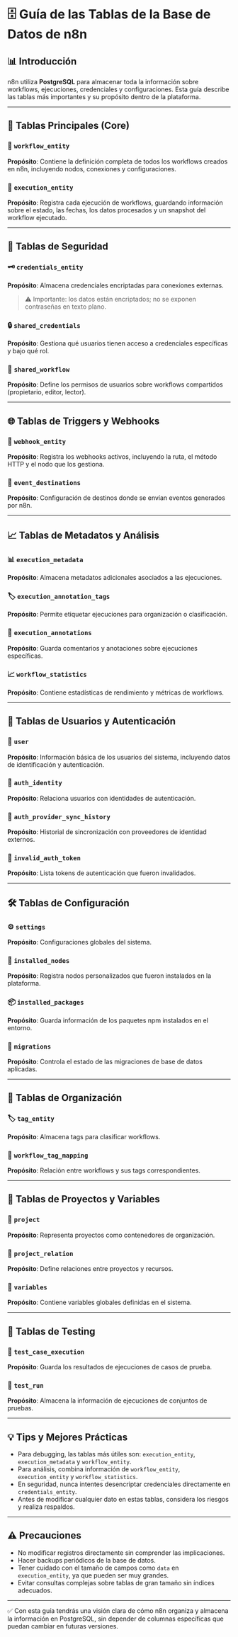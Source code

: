 # 🗄️ Guía de las Tablas de la Base de Datos de n8n

## 📊 Introducción

n8n utiliza **PostgreSQL** para almacenar toda la información sobre workflows, ejecuciones, credenciales y configuraciones.
Esta guía describe las tablas más importantes y su propósito dentro de la plataforma.

---

## 🚀 Tablas Principales (Core)

### 📝 `workflow_entity`

**Propósito**: Contiene la definición completa de todos los workflows creados en n8n, incluyendo nodos, conexiones y configuraciones.

### 🔄 `execution_entity`

**Propósito**: Registra cada ejecución de workflows, guardando información sobre el estado, las fechas, los datos procesados y un snapshot del workflow ejecutado.

---

## 🔐 Tablas de Seguridad

### 🗝️ `credentials_entity`

**Propósito**: Almacena credenciales encriptadas para conexiones externas.

> ⚠️ Importante: los datos están encriptados; no se exponen contraseñas en texto plano.

### 🔒 `shared_credentials`

**Propósito**: Gestiona qué usuarios tienen acceso a credenciales específicas y bajo qué rol.

### 🤝 `shared_workflow`

**Propósito**: Define los permisos de usuarios sobre workflows compartidos (propietario, editor, lector).

---

## 🌐 Tablas de Triggers y Webhooks

### 🎣 `webhook_entity`

**Propósito**: Registra los webhooks activos, incluyendo la ruta, el método HTTP y el nodo que los gestiona.

### 📅 `event_destinations`

**Propósito**: Configuración de destinos donde se envían eventos generados por n8n.

---

## 📈 Tablas de Metadatos y Análisis

### 📊 `execution_metadata`

**Propósito**: Almacena metadatos adicionales asociados a las ejecuciones.

### 🏷️ `execution_annotation_tags`

**Propósito**: Permite etiquetar ejecuciones para organización o clasificación.

### 📝 `execution_annotations`

**Propósito**: Guarda comentarios y anotaciones sobre ejecuciones específicas.

### 📈 `workflow_statistics`

**Propósito**: Contiene estadísticas de rendimiento y métricas de workflows.

---

## 👥 Tablas de Usuarios y Autenticación

### 👤 `user`

**Propósito**: Información básica de los usuarios del sistema, incluyendo datos de identificación y autenticación.

### 🔑 `auth_identity`

**Propósito**: Relaciona usuarios con identidades de autenticación.

### 📜 `auth_provider_sync_history`

**Propósito**: Historial de sincronización con proveedores de identidad externos.

### 🚫 `invalid_auth_token`

**Propósito**: Lista tokens de autenticación que fueron invalidados.

---

## 🛠️ Tablas de Configuración

### ⚙️ `settings`

**Propósito**: Configuraciones globales del sistema.

### 🧩 `installed_nodes`

**Propósito**: Registra nodos personalizados que fueron instalados en la plataforma.

### 📦 `installed_packages`

**Propósito**: Guarda información de los paquetes npm instalados en el entorno.

### 🔄 `migrations`

**Propósito**: Controla el estado de las migraciones de base de datos aplicadas.

---

## 📁 Tablas de Organización

### 🏷️ `tag_entity`

**Propósito**: Almacena tags para clasificar workflows.

### 🔗 `workflow_tag_mapping`

**Propósito**: Relación entre workflows y sus tags correspondientes.

---

## 📂 Tablas de Proyectos y Variables

### 📁 `project`

**Propósito**: Representa proyectos como contenedores de organización.

### 🔗 `project_relation`

**Propósito**: Define relaciones entre proyectos y recursos.

### 🔧 `variables`

**Propósito**: Contiene variables globales definidas en el sistema.

---

## 🧪 Tablas de Testing

### 🧪 `test_case_execution`

**Propósito**: Guarda los resultados de ejecuciones de casos de prueba.

### 🏃 `test_run`

**Propósito**: Almacena la información de ejecuciones de conjuntos de pruebas.

---

## 💡 Tips y Mejores Prácticas

* Para debugging, las tablas más útiles son: `execution_entity`, `execution_metadata` y `workflow_entity`.
* Para análisis, combina información de `workflow_entity`, `execution_entity` y `workflow_statistics`.
* En seguridad, nunca intentes desencriptar credenciales directamente en `credentials_entity`.
* Antes de modificar cualquier dato en estas tablas, considera los riesgos y realiza respaldos.

---

## ⚠️ Precauciones

* No modificar registros directamente sin comprender las implicaciones.
* Hacer backups periódicos de la base de datos.
* Tener cuidado con el tamaño de campos como `data` en `execution_entity`, ya que pueden ser muy grandes.
* Evitar consultas complejas sobre tablas de gran tamaño sin índices adecuados.

---

✅ Con esta guía tendrás una visión clara de cómo n8n organiza y almacena la información en PostgreSQL, sin depender de columnas específicas que puedan cambiar en futuras versiones.


